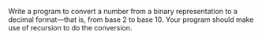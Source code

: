Write a program to convert a number from a binary representation to a decimal format—that is, from base 2 to base 10. 
Your program should make use of recursion to do the conversion.